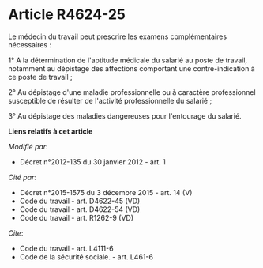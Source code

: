 # Article R4624-25

Le médecin du travail peut prescrire les examens complémentaires nécessaires : 

1° A la détermination de l'aptitude médicale du salarié au poste de travail, notamment au dépistage des affections comportant
une contre-indication à ce poste de travail ; 

2° Au dépistage d'une maladie professionnelle ou à caractère professionnel susceptible de résulter de l'activité
professionnelle du salarié ; 

3° Au dépistage des maladies dangereuses pour l'entourage du salarié.

**Liens relatifs à cet article**

_Modifié par_:

  - Décret n°2012-135 du 30 janvier 2012 - art. 1

_Cité par_:

  - Décret n°2015-1575 du 3 décembre 2015 - art. 14 (V)
  - Code du travail - art. D4622-45 (VD)
  - Code du travail - art. D4622-54 (VD)
  - Code du travail - art. R1262-9 (VD)

_Cite_:

  - Code du travail - art. L4111-6
  - Code de la sécurité sociale. - art. L461-6
